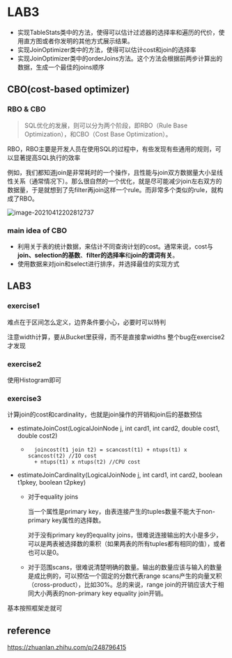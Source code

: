 # LAB3

* 实现TableStats类中的方法，使得可以估计过滤器的选择率和遍历的代价，使用直方图或者你发明的其他方式展示结果。
* 实现JoinOptimizer类中的方法，使得可以估计cost和join的选择率
* 实现JoinOptimizer类中的orderJoins方法。这个方法会根据前两步计算出的数据，生成一个最佳的joins顺序

## CBO(cost-based optimizer)

### RBO & CBO

> SQL优化的发展，则可以分为两个阶段，即RBO（Rule Base Optimization），和CBO（Cost Base Optimization）。

RBO，RBO主要是开发人员在使用SQL的过程中，有些发现有些通用的规则，可以显著提高SQL执行的效率

例如，我们都知道join是非常耗时的一个操作，且性能与join双方数据量大小呈线性关系（通常情况下）。那么很自然的一个优化，就是尽可能减少join左右双方的数据量，于是就想到了先filter再join这样一个rule。而非常多个类似的rule，就构成了RBO。

![image-20210412202812737](https://cyzblog.oss-cn-beijing.aliyuncs.com/image-20210412202812737.png)

### main idea of CBO

* 利用关于表的统计数据，来估计不同查询计划的cost。通常来说，cost与**join、selection的基数**、**filter的选择率**和**join的谓词有关**。
* 使用数据来对join和select进行排序，并选择最佳的实现方式



## LAB3

### exercise1

难点在于区间怎么定义，边界条件要小心，必要时可以特判

注意width计算，要从Bucket里获得，而不是直接拿widths 整个bug在exercise2才发现

### exercise2

使用Histogram即可

### exercise3

计算join的cost和cardinality，也就是join操作的开销和join后的基数预估

* estimateJoinCost(LogicalJoinNode j, int card1, int card2, double cost1, double cost2)

	* ```
		joincost(t1 join t2) = scancost(t1) + ntups(t1) x scancost(t2) //IO cost
		+ ntups(t1) x ntups(t2) //CPU cost
		```

* estimateJoinCardinality(LogicalJoinNode j, int card1, int card2, boolean t1pkey, boolean t2pkey)

	* 对于equality joins

		当一个属性是primary key，由表连接产生的tuples数量不能大于non-primary key属性的选择数。

		对于没有primary key的equality joins，很难说连接输出的大小是多少，可以是两表被选择数的乘积（如果两表的所有tuples都有相同的值），或者也可以是0。

	* 对于范围scans，很难说清楚明确的数量。输出的数量应该与输入的数量是成比例的，可以预估一个固定的分数代表range scans产生的向量叉积（cross-product），比如30%。总的来说，range join的开销应该大于相同大小两表的non-primary key equality join开销。

基本按照框架走就可

## reference

https://zhuanlan.zhihu.com/p/248796415